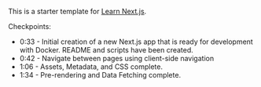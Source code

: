 This is a starter template for [Learn Next.js](https://nextjs.org/learn).

Checkpoints:

- 0:33 - Initial creation of a new Next.js app that is ready for development with Docker. README and scripts have been created.
- 0:42 - Navigate between pages using client-side navigation
- 1:06 - Assets, Metadata, and CSS complete.
- 1:34 - Pre-rendering and Data Fetching complete.
